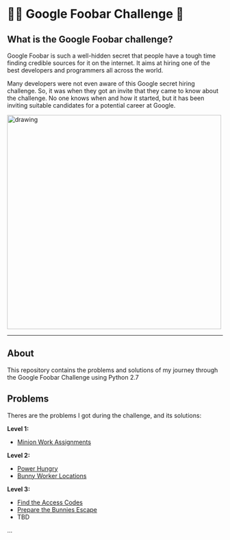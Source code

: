 # 👨‍💻 Google Foobar Challenge 🧩

## What is the Google Foobar challenge? 

Google Foobar is such a well-hidden secret that people have a tough time finding credible sources for it on the internet. It aims at hiring one of the best developers and programmers all across the world.

Many developers were not even aware of this Google secret hiring challenge. So, it was when they got an invite that they came to know about the challenge. No one knows when and how it started, but it has been inviting suitable candidates for a potential career at Google.

<img src="https://i.ibb.co/0nrn20Y/foobar.jpg" alt="drawing" width="500"/>

***

## About

This repository contains the problems and solutions of my journey through the Google Foobar Challenge using Python 2.7

## Problems 

Theres are the problems I got during the challenge, and its solutions:

**Level 1:**

* [Minion Work Assignments](Level%201/Minion%20Work%20Assignments/problem.md)

**Level 2:**

* [Power Hungry](Level%202/Power%20Hungry/problem.md)
* [Bunny Worker Locations](Level%202/Bunny%20Worker%20Locations/problem.md)

**Level 3:**
* [Find the Access Codes](Level%203/Find%20the%20Access%20Codes/problem.md)
* [Prepare the Bunnies Escape](Level%203/Prepare%20the%20Bunnies%20Escape/problem.md)
* TBD

...



